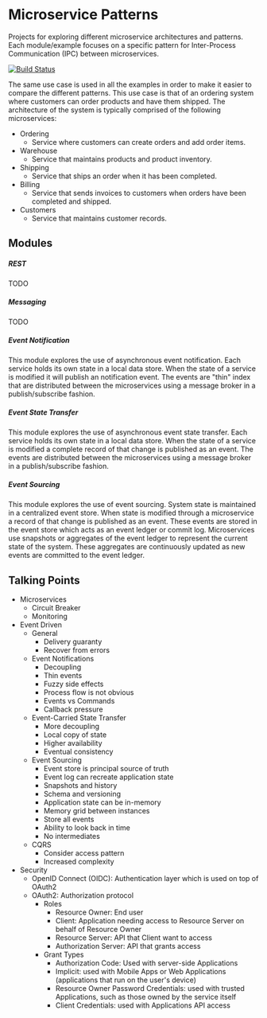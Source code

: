 # Microservice Patterns
Projects for exploring different microservice architectures and patterns. Each module/example focuses on a specific pattern for Inter-Process Communication (IPC) between microservices.

[![Build Status](https://travis-ci.org/acntech/microservice-patterns.svg?branch=develop)](https://travis-ci.org/acntech/microservice-patterns)

The same use case is used in all the examples in order to make it easier to compare the different patterns. This use case is that of an ordering system where customers can order products and have them shipped. The architecture of the system is typically comprised of the following microservices:

* Ordering
  * Service where customers can create orders and add order items.
* Warehouse
  * Service that maintains products and product inventory.
* Shipping
  * Service that ships an order when it has been completed.
* Billing
  * Service that sends invoices to customers when orders have been completed and shipped.
* Customers
  * Service that maintains customer records.

## Modules

##### REST
TODO

##### Messaging
TODO

##### Event Notification
This module explores the use of asynchronous event notification. Each service holds its own state in a local data store. When the state of a service is modified it will publish an notification event. The events are "thin" index that are distributed between the microservices using a message broker in a publish/subscribe fashion.

##### Event State Transfer
This module explores the use of asynchronous event state transfer. Each service holds its own state in a local data store. When the state of a service is modified a complete record of that change is published as an event. The events are distributed between the microservices using a message broker in a publish/subscribe fashion.

##### Event Sourcing
This module explores the use of event sourcing. System state is maintained in a centralized event store. When state is modified through a microservice a record of that change is published as an event. These events are stored in the event store which acts as an event ledger or commit log. Microservices use snapshots or aggregates of the event ledger to represent the current state of the system. These aggregates are continuously updated as new events are committed to the event ledger.

## Talking Points

* Microservices
  * Circuit Breaker
  * Monitoring
* Event Driven
  * General
    * Delivery guaranty
    * Recover from errors
  * Event Notifications
    * Decoupling
    * Thin events
    * Fuzzy side effects
    * Process flow is not obvious
    * Events vs Commands
    * Callback pressure
  * Event-Carried State Transfer
    * More decoupling
    * Local copy of state
    * Higher availability
    * Eventual consistency
  * Event Sourcing
    * Event store is principal source of truth
    * Event log can recreate application state
    * Snapshots and history
    * Schema and versioning
    * Application state can be in-memory
    * Memory grid between instances
    * Store all events
    * Ability to look back in time
    * No intermediates
  * CQRS
    * Consider access pattern
    * Increased complexity
* Security
  * OpenID Connect (OIDC): Authentication layer which is used on top of OAuth2
  * OAuth2: Authorization protocol
    * Roles
      * Resource Owner: End user
      * Client: Application needing access to Resource Server on behalf of Resource Owner
      * Resource Server: API that Client want to access
      * Authorization Server: API that grants access
    * Grant Types
      * Authorization Code: Used with server-side Applications
      * Implicit: used with Mobile Apps or Web Applications (applications that run on the user's device)
      * Resource Owner Password Credentials: used with trusted Applications, such as those owned by the service itself
      * Client Credentials: used with Applications API access
